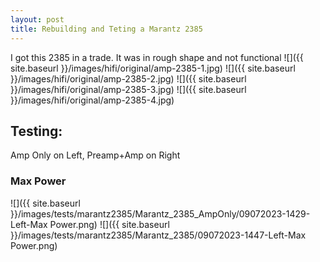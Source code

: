 ```yaml
---
layout: post
title: Rebuilding and Teting a Marantz 2385
---
```

I got this 2385 in a trade. It was in rough shape and not functional
![]({{ site.baseurl }}/images/hifi/original/amp-2385-1.jpg)
![]({{ site.baseurl }}/images/hifi/original/amp-2385-2.jpg)
![]({{ site.baseurl }}/images/hifi/original/amp-2385-3.jpg)
![]({{ site.baseurl }}/images/hifi/original/amp-2385-4.jpg)

## Testing:
Amp Only on Left, Preamp+Amp on Right
### Max Power
![]({{ site.baseurl }}/images/tests/marantz2385/Marantz_2385_AmpOnly/09072023-1429-Left-Max Power.png) ![]({{ site.baseurl }}/images/tests/marantz2385/Marantz_2385/09072023-1447-Left-Max Power.png)




